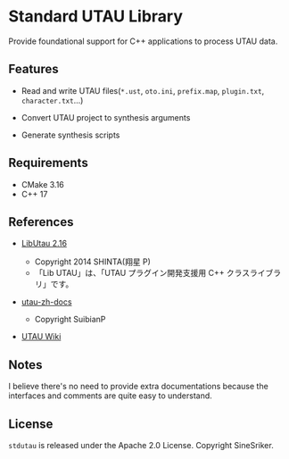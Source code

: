 # Standard UTAU Library

Provide foundational support for C++ applications to process UTAU data.

## Features

+ Read and write UTAU files(`*.ust`, `oto.ini`, `prefix.map`, `plugin.txt`, `character.txt`...)

+ Convert UTAU project to synthesis arguments

+ Generate synthesis scripts

## Requirements

+ CMake 3.16
+ C++ 17

## References

+ [LibUtau 2.16](https://w.atwiki.jp/libutau/)
    + Copyright 2014 SHINTA(翔星 P)
    + 「Lib UTAU」は、「UTAU プラグイン開発支援用 C++ クラスライブラリ」です。

+ [utau-zh-docs](https://suibianp.github.io/utau-zh-docs/)
    + Copyright SuibianP

+ [UTAU Wiki](https://w.atwiki.jp/utaou/)

## Notes

I believe there's no need to provide extra documentations because the interfaces and comments are quite easy to understand.

## License

`stdutau` is released under the Apache 2.0 License. Copyright SineSriker. 